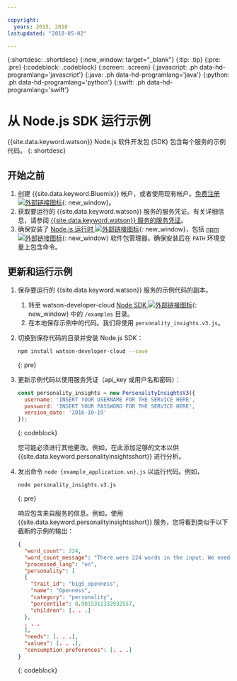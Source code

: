 ```yaml
---

copyright:
  years: 2015, 2018
lastupdated: "2018-05-02"

---
```


{:shortdesc: .shortdesc}
{:new_window: target="_blank"}
{:tip: .tip}
{:pre: .pre}
{:codeblock: .codeblock}
{:screen: .screen}
{:javascript: .ph data-hd-programlang='javascript'}
{:java: .ph data-hd-programlang='java'}
{:python: .ph data-hd-programlang='python'}
{:swift: .ph data-hd-programlang='swift'}

# 从 Node.js SDK 运行示例

{{site.data.keyword.watson}} Node.js 软件开发包 (SDK) 包含每个服务的示例代码。
{: shortdesc}

## 开始之前

1.  创建 {{site.data.keyword.Bluemix}} 帐户，或者使用现有帐户。[免费注册 ![外部链接图标](../../icons/launch-glyph.svg "外部链接图标")](https://console.{DomainName}/registration/?target=/catalog/%3fcategory=watson){: new_window}。
1.  获取要运行的 {{site.data.keyword.watson}} 服务的服务凭证。有关详细信息，请参阅 [{{site.data.keyword.watson}} 服务的服务凭证](/docs/services/watson/getting-started-credentials.html#getting-credentials-manually)。
1.  确保安装了 [Node.js 运行时 ![外部链接图标](../../icons/launch-glyph.svg "外部链接图标")](https://nodejs.org/#download){: new_window}，包括 [npm ![外部链接图标](../../icons/launch-glyph.svg "外部链接图标")](https://www.npmjs.com/){: new_window} 软件包管理器。确保安装后在 `PATH` 环境变量上包含命令。

## 更新和运行示例

1.  保存要运行的 {{site.data.keyword.watson}} 服务的示例代码的副本。
    1.  转至 watson-developer-cloud [Node SDK ![外部链接图标](../../icons/launch-glyph.svg "外部链接图标")](https://github.com/watson-developer-cloud/node-sdk/tree/master/examples){: new_window} 中的 `/examples` 目录。
    1.  在本地保存示例中的代码。我们将使用 `personality_insights.v3.js`。
1.  切换到保存代码的目录并安装 Node.js SDK：

    ```bash
    npm install watson-developer-cloud --save
    ```
    {: pre}

1.  更新示例代码以使用服务凭证（api_key 或用户名和密码）：

    ```javascript
    const personality_insights = new PersonalityInsightsV3({
      username: 'INSERT YOUR USERNAME FOR THE SERVICE HERE',
      password: 'INSERT YOUR PASSWORD FOR THE SERVICE HERE',
      version_date: '2016-10-19'
    });
    ```
    {: codeblock}

    您可能必须进行其他更改。例如，在此添加足够的文本以供 {{site.data.keyword.personalityinsightsshort}} 进行分析。

1.  发出命令 `node {example_application.vn}.js` 以运行代码。例如，

    ```bash
    node personality_insights.v3.js
    ```
    {: pre}

    响应包含来自服务的信息。例如，使用 {{site.data.keyword.personalityinsightsshort}} 服务，您将看到类似于以下截断的示例的输出：

    ```json
    {
      "word_count": 224,
      "word_count_message": "There were 224 words in the input. We need a minimum of 600, preferably 1,200 or more, to compute statistically significant estimates",
      "processed_lang": "en",
      "personality": [
      {
        "trait_id": "big5_openness",
        "name": "Openness",
        "category": "personality",
        "percentile": 0.9015311332932557,
        "children": [. . .]
      },
      . . .
      ],
      "needs": [. . .],
      "values": [. . .],
      "consumption_preferences": [. . .]
    }
    ```
    {: codeblock}
